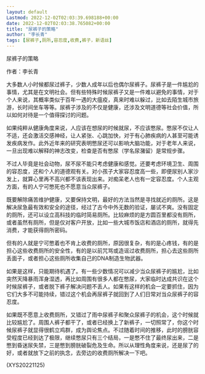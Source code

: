 ```yaml
---
layout: default
Lastmod: 2022-12-02T02:03:39.698188+00:00
date: 2022-12-02T02:03:38.765082+00:00
title: "尿裤子的策略"
author: "李长青"
tags: [尿裤子,厕所,容忍度,收费,裤子，新语丝]
---
```


尿裤子的策略

作者：李长青

大多数人小时候都尿过裤子，少数人成年以后也偶尔尿裤子。尿裤子是一件尴尬的事情，尤其是在文明社会。但有些特殊时候尿裤子又是一件难以避免的事情，对于个人来说，其概率类似于百年一遇的大瘟疫，真来时难以躲过，比如去陌生城市旅游，长时间坐车等等。尿裤子涉及的不仅是健康，还涉及文明道德等社会价值，所以如何对待是一个值得探讨的问题。

如果纯粹从健康角度来说，人应该在想尿的时候就尿，不应该憋尿。憋尿不仅让人不适，还会激活交感神经，让人紧张、心跳加快，对于有心肺疾病的人甚至可能诱发疾病发作。此外近年来的研究表明憋尿还可以影响大脑功能，对于老年人来说，一旦出现难以解释的神志改变，检查是否有憋尿（学名尿潴留）是常规步骤。

不过人毕竟是社会动物，尿不尿不能只考虑健康和感觉。还要考虑环境卫生、周围的容忍度，还和个人的道德观有关。对小孩子大家容忍度高一些，即便尿别人家沙发上，就算心里再不高兴都不该表现出来。对痴呆老人也有一定容忍度。个人主观方面，有的人宁可憋死也不愿意当众尿裤子。

既要解除痛苦维护健康，又要保持文明，最好的方法当然是寻找就近的厕所。这是解决尿急最有效和安全的途径，经过了古今中外无数的验证，屡试不爽。没有固定的厕所，还可以设立高科技的临时简易厕所。比较麻烦的是方圆百里都没有厕所，或者虽然有厕所，但是仅对客户开放，比如一些大城市饭店和酒店的厕所，就得先消费，才能获得厕所密码。

但有的人就是宁可憋着也不肯上收费的厕所，原因很复杂，有的是心疼钱，有的是担心这些收费厕所的安全性，有的是以前咒骂或造谣过收费厕所，担心去这些厕所丢面子，或者担心这些厕所收集自己的DNA制造生物武器。

如果是这样，只能期待机遇了。有一些少数情况可以减少当众尿裤子的尴尬，比如突然天降暴雨浑身湿透，再比如周围有很多人都在憋尿，大家临时达成共识在这个时候尿裤子，或者脱下裤子解决问题不丢人。如果有这样的机会一定要抓住，因为它们大多不可能持续，错过这个机会再尿裤子就回到了人们日常对当众尿裤子的容忍度。

如果既不愿意上收费厕所，又错过了雨中尿裤子和聚众尿裤子的机会，这个时候就比较尴尬了。周围人裤子都干了，或者已经换上了新裤子，一切照常了，你这个时候尿裤子就显得很鹤立鸡群，成为舆论焦点。不过随着时间的推移，此时的膀胱容受程度已经到达了极限，继续憋尿只有三个结局，一是憋不住了最终尿出来，二是憋到昏迷尿失禁，三是憋到膀胱破裂危及生命。所以从理性角度来说，还是尿了的好，或者就放下之前的执念，去旁边的收费厕所解决一下吧。

(XYS20221125)

